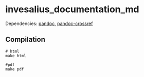 # invesalius_documentation_md

Dependencies: [pandoc](https://pandoc.org), [pandoc-crossref](https://github.com/lierdakil/pandoc-crossref)

## Compilation

```
# html
make html

#pdf
make pdf
```
